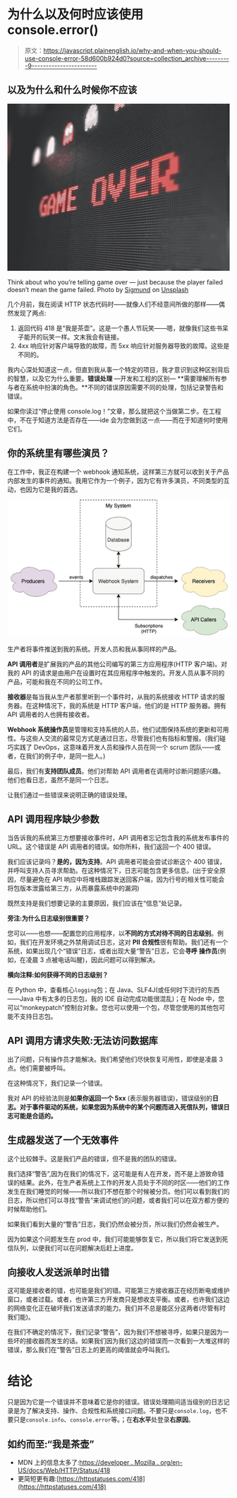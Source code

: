 # 为什么以及何时应该使用 console.error()

> 原文：<https://javascript.plainenglish.io/why-and-when-you-should-use-console-error-58d600b924d0?source=collection_archive---------9----------------------->

## 以及为什么和什么时候你不应该

![](img/ae01dc8671f0380cb1c3570e3ab75abc.png)

Think about who you’re telling game over — just because the player failed doesn’t mean the game failed. Photo by [Sigmund](https://unsplash.com/@sigmund?utm_source=unsplash&utm_medium=referral&utm_content=creditCopyText) on [Unsplash](https://unsplash.com/s/photos/error?utm_source=unsplash&utm_medium=referral&utm_content=creditCopyText)

几个月前，我在阅读 HTTP 状态代码时——就像人们不经意间所做的那样——偶然发现了两点:

1.  返回代码 418 是“我是茶壶”。这是一个愚人节玩笑——嗯，就像我们这些书呆子能开的玩笑一样。文末我会有链接。
2.  4xx 响应针对客户端导致的故障，而 5xx 响应针对服务器导致的故障。这些是不同的。

我内心深处知道这一点，但直到我从事一个特定的项目，我才意识到这种区别背后的智慧，以及它为什么重要。**错误处理** —开发和工程的区别— **需要理解所有参与者在系统中扮演的角色。**不同的错误原因需要不同的处理，包括记录警告和错误。

如果你读过“停止使用 console.log！”文章，那么就把这个当做第二步。在工程中，不在于知道方法是否存在——ide 会为您做到这一点——而在于知道何时使用它们。

## 你的系统里有哪些演员？

在工作中，我正在构建一个 webhook 通知系统，这样第三方就可以收到关于产品内部发生的事件的通知。我用它作为一个例子，因为它有许多演员，不同类型的互动，也因为它是我的首选。

![](img/8155529d101a1d5ed82e99bfff146f3b.png)

生产者将事件推送到我的系统。开发人员和我从事同样的产品。

**API 调用者**是扩展我的产品的其他公司编写的第三方应用程序(HTTP 客户端)。对我的 API 的请求是由用户在设置时在其应用程序中触发的。开发人员从事不同的产品，可能和我在不同的公司工作。

**接收器**是每当我从生产者那里听到一个事件时，从我的系统接收 HTTP 请求的服务器。在这种情况下，我的系统是 HTTP 客户端，他们的是 HTTP 服务器。拥有 API 调用者的人也拥有接收者。

**Webhook 系统操作员**是管理和支持系统的人员，他们试图保持系统的更新和可用性。与这些人交流的最常见方式是通过日志，尽管我们也有指标和警报。(我们碰巧实践了 DevOps，这意味着开发人员和操作人员在同一个 scrum 团队——或者，在我们的例子中，是同一批人。)

最后，我们有**支持团队成员**。他们对帮助 API 调用者在调用时诊断问题感兴趣。他们也看日志，虽然不是同一个日志。

让我们通过一些错误来说明正确的错误处理。

## API 调用程序缺少参数

当告诉我的系统第三方想要接收事件时，API 调用者忘记包含我的系统发布事件的 URL。这个错误是 API 调用者的错误。如你所料，我们返回一个 400 错误。

我们应该记录吗？**是的，因为支持**。API 调用者可能会尝试诊断这个 400 错误，并呼叫支持人员寻求帮助。在这种情况下，日志可能包含更多信息。(出于安全原因，尽量避免在 API 响应中将堆栈跟踪发送回客户端，因为行号的相关性可能会将包版本泄露给第三方，从而暴露系统中的漏洞)

既然支持是我们想要记录的主要原因，我们应该在“信息”处记录。

**旁注:为什么日志级别很重要？**

您可以——也想——配置您的应用程序，以**不同的方式对待不同的日志级别**。例如，我们在开发环境之外禁用调试日志，这对 **PII 合规性**很有帮助。我们还有一个系统，如果出现几个“错误”日志，或者出现大量“警告”日志，它会**寻呼** **操作员**(例如，在凌晨 3 点被电话叫醒)，因此问题可以得到解决。

**横向注释:如何获得不同的日志级别？**

在 Python 中，查看核心`logging`包；在 Java、SLF4J(或任何时下流行的东西——Java 中有太多的日志包，我的 IDE 自动完成功能很混乱)；在 Node 中，您可以“monkeypatch”控制台对象。您也可以使用一个包，尽管您使用的其他包可能不支持日志包。

## API 调用方请求失败:无法访问数据库

出了问题，只有操作员才能解决。我们希望他们尽快恢复可用性，即使是凌晨 3 点。他们需要被呼叫。

在这种情况下，我们记录一个错误。

我对 API 的经验法则是**如果你返回一个 5xx** (表示服务器错误)，错误级别的**日志。对于事件驱动的系统，如果您因为系统中的某个问题而进入死信队列，错误日志可能是合适的。**

## 生成器发送了一个无效事件

这个比较棘手。这是我们产品的错误，但不是我的团队的错误。

我们选择“警告”,因为在我们的情况下，这可能是有人在开发，而不是上游致命错误的结果。此外，在生产者系统上工作的开发人员处于不同的时区——他们的工作发生在我们睡觉的时候——所以我们不想在那个时候被分页。他们可以看到我们的日志，所以他们可以寻找“警告”来调试他们的问题，或者我们可以在双方都方便的时候帮助他们。

如果我们看到大量的“警告”日志，我们仍然会被分页，所以我们仍然会被生产。

因为如果这个问题发生在 prod 中，我们可能能够恢复它，所以我们将它发送到死信队列，以便我们可以在问题解决后赶上进度。

## 向接收人发送派单时出错

这可能是接收者的错，也可能是我们的错。可能第三方接收器正在经历断电或维护窗口，或者过载。或者，也许第三方开发商只是想收支平衡。或者，也许我们这边的网络变化正在破坏我们发送请求的能力。我们并不总是能区分这两者(尽管有时我们能)。

在我们不确定的情况下，我们记录“警告”，因为我们不想被寻呼，如果只是因为一些坏的接收器而发生的话。如果我们因为我们这边的错误而一次看到一大堆这样的错误，那么我们在“警告”日志上的更高的阈值就会呼叫我们。

# 结论

只是因为它是一个错误并不意味着它是你的错误。错误处理期间适当级别的日志记录是为了解决支持、操作、合规性和系统接口问题。不要只是`console.log`，也不要只是`console.info`、`console.error`等。；在**右水平**处登录**右原因**。

## 如约而至:“我是茶壶”

*   MDN 上的信息太多了:[https://developer . Mozilla . org/en-US/docs/Web/HTTP/Status/418](https://developer.mozilla.org/en-US/docs/Web/HTTP/Status/418)
*   更简短更有趣:[https://httpstatuses.com/418](https://httpstatuses.com/418)